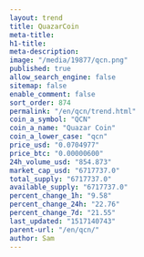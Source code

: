 ```yaml
---
layout: trend
title: QuazarCoin
meta-title: 
h1-title: 
meta-description: 
image: "/media/19877/qcn.png"
published: true
allow_search_engine: false
sitemap: false
enable_comment: false
sort_order: 874
permalink: "/en/qcn/trend.html"
coin_a_symbol: "QCN"
coin_a_name: "Quazar Coin"
coin_a_lower_case: "qcn"
price_usd: "0.0704977"
price_btc: "0.00000600"
24h_volume_usd: "854.873"
market_cap_usd: "6717737.0"
total_supply: "6717737.0"
available_supply: "6717737.0"
percent_change_1h: "9.58"
percent_change_24h: "22.76"
percent_change_7d: "21.55"
last_updated: "1517140743"
parent-url: "/en/qcn/"
author: Sam
---
```


